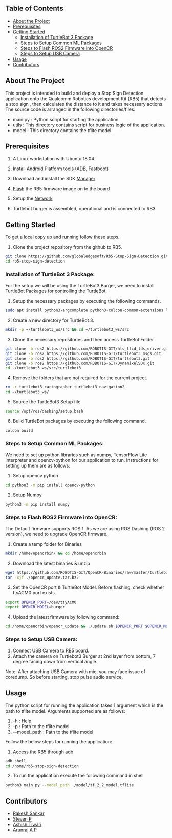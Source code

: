 
<!-- TABLE OF CONTENTS -->
## Table of Contents

* [About the Project](#about-the-project)
* [Prerequisites](#prerequisites)
* [Getting Started](#getting-started)
  * [Installation of TurtleBot 3 Package](#Installation-of-TurtleBot-3-Package:)
  * [Steps to Setup Common ML Packages](#Steps-to-Setup-Common-ML-Packages:)
  * [Steps to Flash ROS2 Firmware into OpenCR](#Steps-to-Flash-ROS2-Firmware-into-OpenCR:)
  * [Steps to Setup USB Camera](#Steps-to-Setup-USB-Camera:)
* [Usage](#usage)
* [Contributors](#contributors)

<!-- ABOUT THE PROJECT -->
## About The Project

This project is intended to build and deploy a Stop Sign Detection application onto the Qualcomm Robotics development Kit (RB5) that detects a stop sign , then calculates the distance to it and takes necessary actions.
The source code is arranged in the following directories/files:
* main.py : Python script for starting the application
* utils : This directory contains script for business logic of the application.
* model : This directory contains the tflite model. 

## Prerequisites

1. A Linux workstation with Ubuntu 18.04.

2. Install Android Platform tools (ADB, Fastboot) 

3. Download and install the SDK [Manager](https://developer.qualcomm.com/qualcomm-robotics-rb5-kit/quick-start-guide/qualcomm_robotics_rb5_development_kit_bring_up/download-and-install-the-SDK-manager)

4. [Flash](https://developer.qualcomm.com/qualcomm-robotics-rb5-kit/quick-start-guide/qualcomm_robotics_rb5_development_kit_bring_up/flash-images) the RB5 firmware image on to the board

5. Setup the [Network](https://developer.qualcomm.com/qualcomm-robotics-rb5-kit/quick-start-guide/qualcomm_robotics_rb5_development_kit_bring_up/set-up-network) 

6. Turtlebot burger is assembled, operational and is connected to RB3

<!-- GETTING STARTED -->
## Getting Started

To get a local copy up and running follow these steps.
1. Clone the  project repository from the github to RB5.
```sh
git clone https://github.com/globaledgesoft/Rb5-Stop-Sign-Detection.git
cd rb5-stop-sign-detection
```

### Installation of TurtleBot 3 Package:
For the setup we will be using the TurtleBot3 Burger, we need to install TurtleBot Packages for controlling the TurtleBot.  

1. Setup the necessary packages by executing the following commands.
```sh
sudo apt install python3-argcomplete python3-colcon-common-extensions libboost-system-dev build-essential
```
2. Create a new directory for TurtleBot 3.
```sh
mkdir -p ~/turtlebot3_ws/src && cd ~/turtlebot3_ws/src
```
3. Clone the necessary repositories and then access TurtleBot Folder
```sh
git clone -b ros2 https://github.com/ROBOTIS-GIT/hls_lfcd_lds_driver.git
git clone -b ros2 https://github.com/ROBOTIS-GIT/turtlebot3_msgs.git
git clone -b ros2 https://github.com/ROBOTIS-GIT/turtlebot3.git
git clone -b ros2 https://github.com/ROBOTIS-GIT/DynamixelSDK.git
cd ~/turtlebot3_ws/src/turtlebot3
```
4. Remove the folders that are not required for the current project.
```sh
rm -r turtlebot3_cartographer turtlebot3_navigation2
cd ~/turtlebot3_ws/
```
5. Source the TurtleBot3 Setup file
```sh
source /opt/ros/dashing/setup.bash
```
6. Build TurtleBot packages by executing the following command.
```sh
colcon build
```

### Steps to Setup Common ML Packages:
We need to set up python libraries such as numpy, TensorFlow Lite interpreter and opencv-python for our application to run. Instructions for setting up them are as follows:
1. Setup opencv python
```sh
cd python3 -m pip install opencv-python
```
2. Setup Numpy
```sh
python3 -m pip install numpy 
```

### Steps to Flash ROS2 Firmware into OpenCR:
The Default firmware supports ROS 1. As we are using ROS Dashing (ROS 2 version), we need to upgrade OpenCR firmware.
1. Create a temp folder for Binaries
```sh
mkdir /home/opencrbin/ && cd /home/opencrbin
```
2. Download the latest binaries & unzip
```sh
wget https://github.com/ROBOTIS-GIT/OpenCR-Binaries/raw/master/turtlebot3/ROS2/latest/opencr_update.tar.bz2
tar -xjf ./opencr_update.tar.bz2
```
3. Set the OpenCR port & TurtleBot Model. Before flashing, check whether ttyACM0 port exists.
```sh
export OPENCR_PORT=/dev/ttyACM0
export OPENCR_MODEL=burger
```
4. Upload the latest firmware by following command:
```sh
cd /home/opencrbin/opencr_update && ./update.sh $OPENCR_PORT $OPENCR_MODEL.opencr
```

### Steps to Setup USB Camera:
1. Connect USB Camera to RB5 board.
2. Attach the camera on Turtlebot3 Burger at 2nd layer from bottom, 7 degree facing down from vertical angle.

Note: After attaching USB Camera with mic, you may face issue of coredump. So before starting, stop pulse audio service.

<!-- USAGE -->
## Usage
The python script for running the application takes 1 argument which is the path to tflite model. Arguments supported  are as follows:
1. -h : Help
2. -p :  Path to the tflite model
3. --model_path :   Path to the tflite model

Follow the below steps for running the application:

1. Access the RB5 through adb
```sh
adb shell
cd /home/rb5-stop-sign-detection
```
2. To run the application execute the following command in shell
```sh
python3 main.py --model_path ./model/tf_2_2_model.tflite
```

<!-- ## Contributors -->
## Contributors
* [Rakesh Sankar](s.rakesh@globaledgesoft.com)
* [Steven P](ss.pandiri@globaledgesoft.com)
* [Ashish Tiwari](t.ashish@globaledgesoft.com)
* [Arunraj A P](ap.arunraj@globaledgesoft.com)






